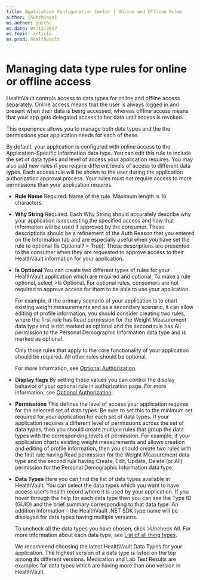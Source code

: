 ```yaml
---
title: Application Configuration Center | Online and Offline Rules
author: jhutchings1
ms.author: justhu
ms.date: 04/12/2017
ms.topic: article
ms.prod: healthvault
---
```


# Managing data type rules for online or offline access
HealthVault controls access to data types for online and offline access separately. Online access means that the user is always logged in and present when their data is being accessed, whereas offline access means that your app gets delegated access to her data until access is revoked. 

This experience allows you to manage both data types and the the permissions your application needs for each of these. 

By default, your application is configured with online access to the Application-Specific Information data type. You can edit this rule to include the set of data types and level of access your application requires. You may also add new rules if you require different levels of access to different data types. Each access rule will be shown to the user during  the application authorization approval process. Your rules must not require access to more permissions than your application requires.

* **Rule Name** Required. Name of the rule. Maximum length is 16 characters. 
* **Why String** Required. Each Why String should accurately describe why your application is requesting the specified access and how that information will be used if approved by the consumer. These descriptions should be a refinement of the Auth Reason that you entered on the Information tab and are especially useful when you have set the rule to optional (Is Optional? = True). These descriptions are presented to the consumer when they are requested to approve access to their HealthVault information for your application.
* **Is Optional** You can create two different types of rules for your HealthVault application which are required and optional. To make a rule optional, select >Is Optional. For optional rules, consumers are not required to approve access for them to be able to use your application.

  For example, if the primary scenario of your application is to chart existing weight measurements and as a secondary scenario, it can allow editing of profile information, you should consider creating two rules, where the first rule has Read permission for the Weight Measurement data type and is not marked as optional and the second rule has All permission to the Personal Demographic Information data type and is marked as optional.

  Only those rules that apply to the core functionality of your application should be required. All other rules should be optional.

  For more information, see [Optional Authorization](https://msdn.microsoft.com/en-us/healthvault/cc539985.aspx).

* **Display flags** By setting these values you can control the display behavior of your optional rule in authorization page. For more information, see [Optional Authorization](https://msdn.microsoft.com/en-us/healthvault/cc539985.aspx).

* **Permissions** This defines the level of access your application requires for the selected set of data types. Be sure to set this to the minimum set required for your application for each set of data types. If your application requires a different level of permissions across the set of data types, then you should create multiple rules that group the data types with the corresponding levels of permission. For example, if your application charts existing weight measurements and allows creation and editing of profile information, then you should create two rules with the first rule having Read permission for the Weight Measurement data type and the second rule having Create, Edit, Update, Delete (or All) permission for the Personal Demographic Information data type.

* **Data Types** Here you can find the list of data types available in HealthVault. You can select the data types which you want to have access user’s health record where it is used by your application. If you hover through the help for each data type then you can see the Type ID (GUID) and the brief summary corresponding to that data type. An addition information – the HealthVault .NET SDK type name will be displayed for data types having multiple versions.

  To uncheck all the data types you have chosen, click >Uncheck All. For more information about each data type, see [List of all thing types](/healthvault/reference/datatypes/).

  We recommend choosing the latest HealthVault Data Types for your application. The highest version of a data type is listed on the top among its different versions. Medication and Lab Test Results are examples for data types which are having more than one version in HealthVault.
